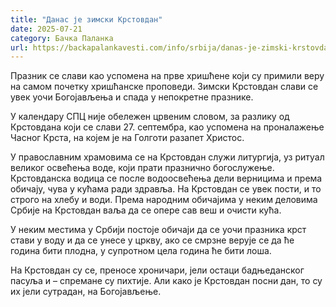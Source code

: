 ```yaml
---
title: "Данас је зимски Крстовдан"
date: 2025-07-21
category: Бачка Паланка
url: https://backapalankavesti.com/info/srbija/danas-je-zimski-krstovdan-2-w/
---
```


Празник се слави као успомена на прве хришћене који су примили веру на самом почетку хришћанске проповеди. Зимски Крстовдан слави се увек уочи Богојављења и спада у непокретне празнике.

У календару СПЦ није обележен црвеним словом, за разлику од Крстовдана који се слави 27. септембра, као успомена на проналажење Часног Крста, на којем је на Голготи разапет Христос.

У православним храмовима се на Крстовдан служи литургија, уз ритуал великог освећења воде, који прати празнично богослужење. Крстовданска водица се после водоосвећења дели верницима и према обичају, чува у кућама ради здравља. На Крстовдан се увек пости, и то строго на хлебу и води. Према народним обичајима у неким деловима Србије на Крстовдан ваља да се опере сав веш и очисти кућа.

У неким местима у Србији постоје обичаји да се уочи празника крст стави у воду и да се унесе у цркву, ако се смрзне верује се да ће година бити плодна, у супротном цела година ће бити лоша.

На Крстовдан су се, преносе хроничари, јели остаци бадњеданског пасуља и – спремане су пихтије. Али како је Крстовдан посни дан, то су их јели сутрадан, на Богојављење.
